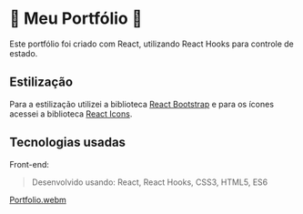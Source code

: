 # :file_folder: Meu Portfólio :file_folder:

Este portfólio foi criado com React, utilizando React Hooks para controle de estado.

## Estilização
Para a estilização utilizei a biblioteca [React Bootstrap](https://react-bootstrap.github.io/) e para os ícones acessei a biblioteca [React Icons](https://react-icons.github.io/react-icons). 

## Tecnologias usadas
Front-end:
> Desenvolvido usando: React, React Hooks, CSS3, HTML5, ES6

[Portfolio.webm](https://user-images.githubusercontent.com/106452876/214578081-1aa49081-0543-4343-b142-922ec03a81fd.webm)
